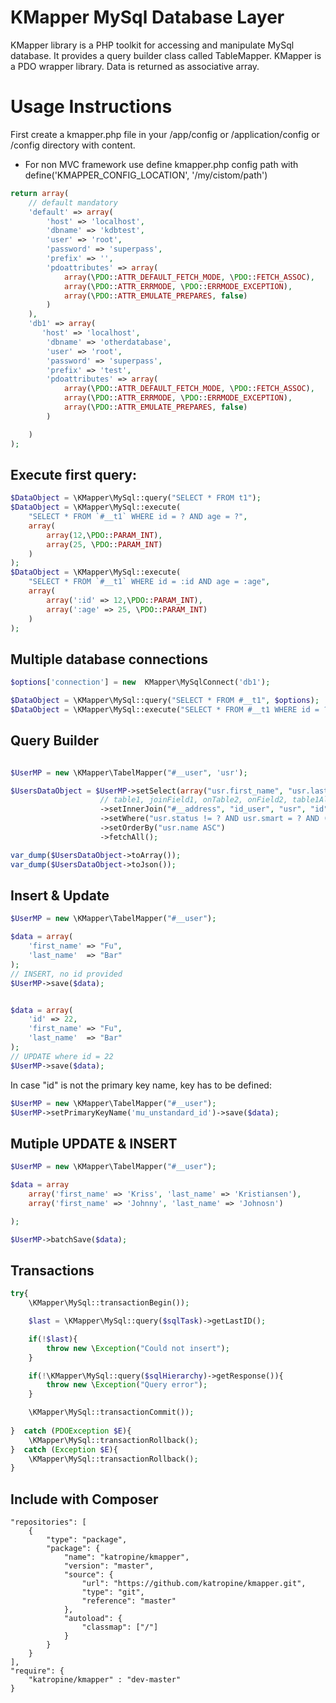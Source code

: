 KMapper MySql Database Layer
================================

KMapper library is a PHP toolkit for accessing and manipulate MySql database. It provides a query builder class called TableMapper. KMapper is a PDO wrapper library.
Data is returned as associative array. 


Usage Instructions
================================
First create a kmapper.php file in your /app/config or /application/config or /config directory with content.
* For non MVC framework use define kmapper.php config path with define('KMAPPER_CONFIG_LOCATION', '/my/cistom/path')

```php
return array(
    // default mandatory
    'default' => array(
        'host' => 'localhost',
        'dbname' => 'kdbtest',
        'user' => 'root',
        'password' => 'superpass',
        'prefix' => '',
        'pdoattributes' => array(
            array(\PDO::ATTR_DEFAULT_FETCH_MODE, \PDO::FETCH_ASSOC),
            array(\PDO::ATTR_ERRMODE, \PDO::ERRMODE_EXCEPTION),
            array(\PDO::ATTR_EMULATE_PREPARES, false)
        )
    ),
    'db1' => array(
       'host' => 'localhost',
        'dbname' => 'otherdatabase',
        'user' => 'root',
        'password' => 'superpass',
        'prefix' => 'test',
        'pdoattributes' => array(
            array(\PDO::ATTR_DEFAULT_FETCH_MODE, \PDO::FETCH_ASSOC),
            array(\PDO::ATTR_ERRMODE, \PDO::ERRMODE_EXCEPTION),
            array(\PDO::ATTR_EMULATE_PREPARES, false)
        )

    )
);
``` 

Execute first query:
--------------------

```php
$DataObject = \KMapper\MySql::query("SELECT * FROM t1");
$DataObject = \KMapper\MySql::execute(
    "SELECT * FROM `#__t1` WHERE id = ? AND age = ?", 
    array(
        array(12,\PDO::PARAM_INT), 
        array(25, \PDO::PARAM_INT)
    )
);
$DataObject = \KMapper\MySql::execute(
    "SELECT * FROM `#__t1` WHERE id = :id AND age = :age", 
    array(
        array(':id' => 12,\PDO::PARAM_INT), 
        array(':age' => 25, \PDO::PARAM_INT)
    )
);
```

Multiple database connections
-----------------------------

```php
$options['connection'] = new  KMapper\MySqlConnect('db1');

$DataObject = \KMapper\MySql::query("SELECT * FROM #__t1", $options);
$DataObject = \KMapper\MySql::execute("SELECT * FROM #__t1 WHERE id = ?", array(12), $options);
```

Query Builder
-------------
```php

$UserMP = new \KMapper\TabelMapper("#__user", 'usr');

$UsersDataObject = $UserMP->setSelect(array("usr.first_name", "usr.last_name", "addr.zip"));
                    // table1, joinField1, onTable2, onField2, table1Alias
                    ->setInnerJoin("#__address", "id_user", "usr", "id", "adr");
                    ->setWhere("usr.status != ? AND usr.smart = ? AND (addr.zip = ? OR addr.zip = ?)", array('banned', false, '23000', '21000'));
                    ->setOrderBy("usr.name ASC")
                    ->fetchAll();

var_dump($UsersDataObject->toArray());
var_dump($UsersDataObject->toJson());
```

Insert & Update
--------------

```php
$UserMP = new \KMapper\TabelMapper("#__user");

$data = array(
    'first_name' => "Fu",
    'last_name'  => "Bar" 
);
// INSERT, no id provided
$UserMP->save($data);


$data = array(
    'id' => 22,
    'first_name' => "Fu",
    'last_name'  => "Bar" 
);
// UPDATE where id = 22
$UserMP->save($data);
```
In case "id" is not the primary key name, key has to be defined:
```php
$UserMP = new \KMapper\TabelMapper("#__user");
$UserMP->setPrimaryKeyName('mu_unstandard_id')->save($data);
```

Mutiple UPDATE & INSERT
---------------------
```php
$UserMP = new \KMapper\TabelMapper("#__user");

$data = array
    array('first_name' => 'Kriss', 'last_name' => 'Kristiansen'),
    array('first_name' => 'Johnny', 'last_name' => 'Johnosn')

);

$UserMP->batchSave($data);
```

Transactions
------------
```php
try{
    \KMapper\MySql::transactionBegin());

    $last = \KMapper\MySql::query($sqlTask)->getLastID();

    if(!$last){
        throw new \Exception("Could not insert");
    }

    if(!\KMapper\MySql::query($sqlHierarchy)->getResponse()){
        throw new \Exception("Query error");
    }

    \KMapper\MySql::transactionCommit());
    
}  catch (PDOException $E){
    \KMapper\MySql::transactionRollback();
}  catch (Exception $E){
    \KMapper\MySql::transactionRollback();
}
```

Include with Composer
---------------------

```
"repositories": [
    {
        "type": "package",
        "package": {
            "name": "katropine/kmapper",
            "version": "master",
            "source": {
                "url": "https://github.com/katropine/kmapper.git",
                "type": "git",
                "reference": "master"
            },
            "autoload": {
                "classmap": ["/"]
            }
        }
    }
],
"require": {
    "katropine/kmapper" : "dev-master"
}
```